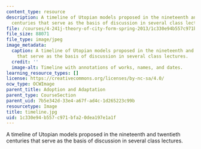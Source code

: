 ```yaml
---
content_type: resource
description: A timeline of Utopian models proposed in the nineteenth and twentieth
  centuries that serve as the basis of discussion in several class lectures.
file: /courses/4-241j-theory-of-city-form-spring-2013/1c330e94b557c971bfa20dea197e1a1f_timeline.jpg
file_size: 88071
file_type: image/jpeg
image_metadata:
  caption: A timeline of Utopian models proposed in the nineteenth and twentieth centuries
    that serve as the basis of discussion in several class lectures.
  credit: ''
  image-alt: Timeline with annotations of works, names, and dates.
learning_resource_types: []
license: https://creativecommons.org/licenses/by-nc-sa/4.0/
ocw_type: OCWImage
parent_title: Adoption and Adaptation
parent_type: CourseSection
parent_uid: 7b5e342d-33e4-a67f-ad4c-1d265223c99b
resourcetype: Image
title: timeline.jpg
uid: 1c330e94-b557-c971-bfa2-0dea197e1a1f
---
```

A timeline of Utopian models proposed in the nineteenth and twentieth centuries that serve as the basis of discussion in several class lectures.